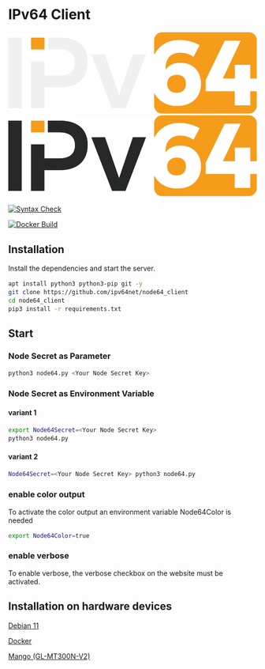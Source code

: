 # IPv64 Client

![alt text](/files/images/ipv64_darkmode.svg#gh-dark-mode-only "Logo")
![alt text](/files/images/ipv64_lightmode.svg#gh-light-mode-only "Logo")

[![Syntax Check](https://github.com/ipv64net/ipv64_client/actions/workflows/main.yml/badge.svg)](https://github.com/ipv64net/ipv64_client/actions/workflows/main.yml)

[![Docker Build](https://github.com/ipv64net/ipv64_client/actions/workflows/docker-ghcr.yml/badge.svg)](https://github.com/ipv64net/ipv64_client/actions/workflows/docker-ghcr.yml)


## Installation

Install the dependencies and start the server.

```sh
apt install python3 python3-pip git -y
git clone https://github.com/ipv64net/node64_client
cd node64_client
pip3 install -r requirements.txt
```

## Start
### Node Secret as Parameter
```sh
python3 node64.py <Your Node Secret Key>
```
### Node Secret as Environment Variable

#### variant 1

```sh
export Node64Secret=<Your Node Secret Key>
python3 node64.py
```

#### variant 2

```sh
Node64Secret=<Your Node Secret Key> python3 node64.py
```

### enable color output

To activate the color output an environment variable Node64Color is needed
```sh
export Node64Color=true
```
### enable verbose

To enable verbose, the verbose checkbox on the website must be activated.


## Installation on hardware devices

[Debian 11](devices/Debian11/README.md)

[Docker](devices/Docker/README.md)

[Mango (GL-MT300N-V2)](devices/gl-inet/GL-MT300N-V2/README.md)
